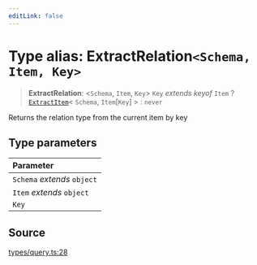 ```yaml
---
editLink: false
---
```


# Type alias: ExtractRelation`<Schema, Item, Key>`

> **ExtractRelation**: \<`Schema`, `Item`, `Key`\> `Key` _extends_ _keyof_ `Item` ?
> [`ExtractItem`](type-alias.ExtractItem.md)\< `Schema`, `Item`[`Key`] \> : `never`

Returns the relation type from the current item by key

## Type parameters

| Parameter                   |
| :-------------------------- |
| `Schema` _extends_ `object` |
| `Item` _extends_ `object`   |
| `Key`                       |

## Source

[types/query.ts:28](https://github.com/directus/directus/blob/7789a6c53/sdk/src/types/query.ts#L28)
